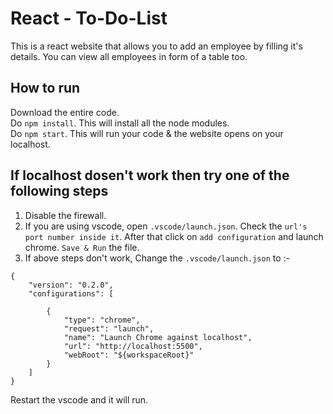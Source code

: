 # React - To-Do-List

This is a react website that allows you to add an employee by filling it's details. You can view all employees in form of a table too.

## How to run

Download the entire code.  
Do `npm install`. This will install all the node modules.  
Do `npm start`. This will run your code & the website opens on your localhost.

## If localhost dosen't work then try one of the following steps

1. Disable the firewall.
2. If you are using vscode, open `.vscode/launch.json`. Check the `url's port number inside it`. After that click on `add configuration` and launch chrome. `Save & Run` the file.
3. If above steps don't work, Change the `.vscode/launch.json` to :-

```
{
    "version": "0.2.0",
    "configurations": [

        {
            "type": "chrome",
            "request": "launch",
            "name": "Launch Chrome against localhost",
            "url": "http://localhost:5500",
            "webRoot": "${workspaceRoot}"
        }
    ]
}
```

Restart the vscode and it will run.
